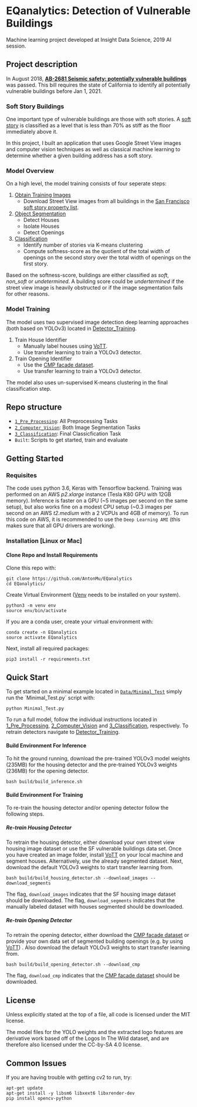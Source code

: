 

# EQanalytics: Detection of Vulnerable Buildings

Machine learning project developed at Insight Data Science, 2019 AI session.

## Project description
In August 2018, [**AB-2681 Seismic safety: potentially vulnerable buildings**]([https://leginfo.legislature.ca.gov/faces/billTextClient.xhtml?bill_id=201720180AB2681](https://leginfo.legislature.ca.gov/faces/billTextClient.xhtml?bill_id=201720180AB2681)) was passed. This bill requires the state of California to identify all potentially vulnerable buildings before Jan 1, 2021. 

### Soft Story Buildings
One important type of vulnerable buildings are those with soft stories. A [soft story](https://en.wikipedia.org/wiki/Soft_story_building) is classified as a level that is less than 70% as stiff as the floor immediately above it.

In this project, I built an application that uses Google Street View images and computer vision techniques as well as classical machine learning to determine whether a given building address has a soft story. 

### Model Overview
On a high level, the model training consists of four seperate steps:

 1. [Obtain Training Images](/1_Pre_Processing/)
	 - Download Street View images from all buildings in the [San Francisco soft story property list](https://sfdbi.org/soft-story-properties-list).
 2. [Object Segmentation](/2_Computer_Vision/)
 	- Detect Houses
 	- Isolate Houses
 	- Detect Openings
 3. [Classification](/3_Classification/)
 	- Identify number of stories via K-means clustering
 	- Compute softness-score as the quotient of the total width of openings on the second story over the total width of openings on the first story.
 
Based on the softness-score, buildings are either classified as *soft*, *non_soft* or *undetermined*. A building score could be *undertermined* if the street view image is heavily obstructed or if the image segmentation fails for other reasons.  

### Model Training
The model uses two supervised image detection deep learning approaches (both based on YOLOv3) located in [Detector_Training](/2_Computer_Vision/Detector_Training/).

 1. Train House Identifier
 	- Manually label houses using [VoTT](https://github.com/Microsoft/VoTT).
	- Use transfer learning to train a YOLOv3 detector.
 2. Train Opening Identifier
 	- Use the [CMP facade dataset](http://cmp.felk.cvut.cz/~tylecr1/facade/).
 	- Use transfer learning to train a YOLOv3 detector.

The model also uses un-supervised K-means clustering in the final classification step. 
<!-- 
### Inference
Model inference consists of four similar steps. After entering an address (or list of addresses), the corresponding street view images will be downloaded. For all images, the housing model first segments and crops one house per address. Then the opening detector labels all openings and creates a csv file with all dimensions and positions of the openings. Finally, the softness score is determined and used to classify the building as "soft", "non_soft" or "undetermined". 
 -->
## Repo structure
+ [`1_Pre_Processing`](/1_Pre_Processing/): All Preprocessing Tasks
+ [`2_Computer_Vision`](/2_Computer_Vision/): Both Image Segmentation Tasks
+ [`3_Classification`](/3_Classification/): Final Classicfication Task
+ `Built`: Scripts to get started, train and evaluate

## Getting Started

### Requisites
The code uses python 3.6, Keras with Tensorflow backend. Training was performed on an AWS *p2.xlarge* instance (Tesla K80 GPU with 12GB memory). Inference is faster on a GPU (~5 images per second on the same setup), but also works fine on a modest CPU setup (~0.3 images per second on an AWS *t2.medium* with a 2 VCPUs and 4GB of memory). To run this code on AWS, it is recommended to use the `Deep Learning AMI` (this makes sure that all GPU drivers are working).

### Installation [Linux or Mac]

#### Clone Repo and Install Requirements
Clone this repo with:
```
git clone https://github.com/AntonMu/EQanalytics
cd EQanalytics/
```

Create Virtual Environment ([Venv](https://packaging.python.org/guides/installing-using-pip-and-virtual-environments/) needs to be installed on your system). 
```
python3 -m venv env
source env/bin/activate
```

If you are a conda user, create your virtual environment with:
```
conda create -n EQanalytics
source activate EQanalytics
```

Next, install all required packages:

```
pip3 install -r requirements.txt
```

## Quick Start
To get started on a minimal example located in [`Data/Minimal_Test`](Data/Minimal_Test/`) simply run the `Minimal_Test.py` script with:

```
python Minimal_Test.py
```
To run a full model, follow the individual instructions located in [1_Pre_Processing](/1_Pre_Processing/), [2_Computer_Vision](/2_Computer_Vision/) and [3_Classification](/3_Classification/), respectively. To retrain detectors navigate to [Detector_Training](/2_Computer_Vision/Detector_Training/).


#### Build Environment For Inference

To hit the ground running, download the pre-trained YOLOv3 model weights (235MB) for the housing detector and the pre-trained YOLOv3 weights (236MB) for the opening detector. 
```
bash build/build_inference.sh
```
#### Build Environment For Training
To re-train the housing detector and/or opening detector follow the following steps. 

##### Re-train Housing Detector
To retrain the housing detector, either download your own street view housing image dataset or use the SF vulnerable buildings data set. Once you have created an image folder, install [VoTT](https://github.com/Microsoft/VoTT) on your local machine and segment houses. Alternatively, use the already segmented dataset. Next, download the default YOLOv3 weights to start transfer learning from.  
```
bash build/build_housing_detector.sh --download_images --download_segments
```
The flag, `download_images` indicates that the SF housing image dataset should be downloaded.  The flag, `download_segments` indicates that the manually labeled dataset with houses segmented should be downloaded.

##### Re-train Opening Detector

To retrain the opening detector, either download the [CMP facade dataset](http://cmp.felk.cvut.cz/~tylecr1/facade/) or provide your own data set of segmented building openings (e.g. by using [VoTT](https://github.com/Microsoft/VoTT)) . Also download the default YOLOv3 weights to start transfer learning from.   
```
bash build/build_opening_detector.sh --download_cmp
```
The flag, `download_cmp` indicates that the [CMP facade dataset](http://cmp.felk.cvut.cz/~tylecr1/facade/) should be downloaded. 
<!-- 
## Usage
The script doing the work is [logohunter.py](src/logohunter.py) in the `src/` directory. It first uses a custom-trained YOLOv3 to find logo candidates in an image, and then looks for matches between the candidates and a user input logo.

Execute it with the `-h` option to see all of the possible command line inputs. A simple test to match 20 sample input
images in the [data/test/sample_in/](data/test/sample_in/) directory to logos in [data/test/test_brands/](data/test/test_brands/) can be executed with:
```
cd src/
python logohunter.py --test
```

Typical ways to run the program involve specifying one input brand and a folder of sample images:
```
python logohunter.py  --image --input_brands ../data/test/test_brands/test_lexus.png \
                              --input_images ../data/test/lexus/ \
                              --output ../data/test/test_lexus --outtxt

python logohunter.py  --image --input_brands ../data/test/test_brands/test_golden_state.jpg  \
                              --input_images ../data/test/goldenstate/  \
                              --output ../data/test/test_gs --outtxt

python logohunter.py  --image --input_images data_test.txt  \
                              --input_brands ../data/test/test_brands/test_lexus.png  \
                              --outtxt --no_save_img
```

In the first two use cases, we test a folder of images for a single brand ([lexus logo](data/test/test_brands/test_lexus.png) or [golden state logo](data/test/test_brands/test_golden_state.jpg)). The input images were downloaded from Google Images for test purposes. Running LogoHunter saves images with bounding box annotations in the folder specified (`test_lexus`, `test_gs`). Because each of these images contains the logo we are looking for, this is a way to estimate the false negative rate (and the recall).

In the third example, we test a text file containing paths to 2590 input images from the LogosInTheWild dataset against a single brand, without saving the annotated images. Because the brand is new to the dataset, this is a way to estimate the false positive rate (and the precision). (**Note:** this will not run out of the box, as you will need to separately download the LogosInTheWild dataset - follow the instructions below to download the dataset).



#### Data
This project uses the [Logos In The Wild dataset](https://www.iosb.fraunhofer.de/servlet/is/78045/) which can be requested via email directly from the authors of the paper, [arXiv:1710.10891](https://arxiv.org/abs/1710.10891). This dataset includes 11,054 images with 32,850 bounding boxes for a total of 871 brands.

See below for LICENSE information of this dataset.

#### Optional: download, process and clean dataset

Follow the directions in [data/](data/README.md) to download the Logos In The Wild dataset.

#### Optional: train object detection model
After the previous step, the `data_train.txt` and `data_test.txt` files have all the info necessary to train the model. We then follow the instructions of the [keras-yolo3](https://github.com/qqwweee/keras-yolo3) repo: first we download pre-trained YOLO weights from the YOLO official website, and then we convert them to the HDF5 format used by keras.
```
cd src/keras_yolo3
wget https://pjreddie.com/media/files/yolov3.weights
python convert.py yolov3.cfg yolov3.weights model_data/yolo.h5

cd ../
python train.py
```
Training detail such as paths to train/text files, log directory, number of epochs, learning rates and so on are specified in `src/train.py`. The training is performed in two runs, first with all the layers except the last three frozen, and then with all layers trainable.

On an AWS EC2 p2.xlarge instance, with a Tesla K-80 GPU with 11GB  of GPU memory and 64GB of RAM, training YOLOv3 for logo detection took approximately 10 hours for 50+50 epochs.
 -->

## License

Unless explicitly stated at the top of a file, all code is licensed under the MIT license.

<!-- 
The Logos In The Wild dataset (links to images, bounding box annotations, clean_dataset.py script) is licensed under the CC-by-SA 4.0 license. The images themselves were crawled from Google Images and are property of their respective copyright owners. For legal reasons, raw images other than the ones in `data/test` are not provided: while this project would fall in the "fair use" category, any commercial application would likely need to generate their own dataset.
 -->
The model files for the YOLO weights and the extracted logo features are derivative work based off of the Logos In The Wild dataset, and are therefore also licensed under the CC-by-SA 4.0 license.

## Common Issues

If you are having trouble with getting cv2 to run, try:

```
apt-get update
apt-get install -y libsm6 libxext6 libxrender-dev
pip install opencv-python
```